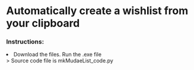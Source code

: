 <h1>Automatically create a wishlist from your clipboard</h1>

<h3>Instructions:</h3> 
	<li>Download the files. Run the .exe file</li>
 	> Source code file is mkMudaeList_code.py

